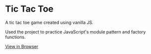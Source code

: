 # Tic Tac Toe

A tic tac toe game created using vanilla JS. 

Used the project to practice JavaScript's module pattern and factory functions.

[View in Browser](https://shivamsaigupta.github.io/tic-tac-toe/)
